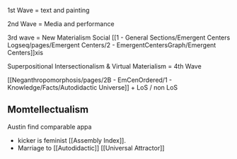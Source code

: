 1st Wave = text and painting

2nd Wave = Media and performance

3rd wave = New Materialism
Social [[1 - General Sections/Emergent Centers Logseq/pages/Emergent Centers/2 - EmergentCentersGraph/Emergent Centers]]xis

Superpositional Intersectionalism & Virtual Materialism = 4th Wave

[[Neganthropomorphosis/pages/2B - EmCenOrdered/1 - Knowledge/Facts/Autodidactic Universe]] + LoS / non LoS

Momtellectualism
--

Austin find comparable appa

- kicker is feminist [[Assembly Index]].
- Marriage to [[Autodidactic]] [[Universal Attractor]]